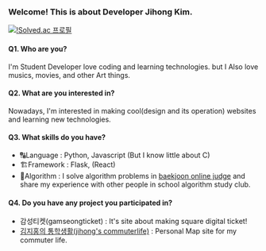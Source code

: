 ### Welcome! This is about Developer Jihong Kim.

[![!Solved.ac 프로필](http://mazassumnida.wtf/api/mini/generate_badge?boj=algoitni)](https://solved.ac/algoitni)

#### Q1. Who are you? 

I'm Student Developer love coding and learning technologies. but I Also love musics, movies, and other Art things.  


#### Q2. What are you interested in?

Nowadays, I'm interested in making cool(design and its operation) websites and learning new technologies.  

#### Q3. What skills do you have?

* 🔠Language : Python, Javascript (But I know little about C)
* 🏗Framework : Flask, (React)
* 🧠Algorithm : I solve algorithm problems in [baekjoon online judge](https://www.acmicpc.net/)  and share  my experience with other people in school algorithm study club.

#### Q4. Do you have any project you participated in?

* 감성티켓(gamseongticket) : It's site about making square digital ticket!
* [김지홍의 통학생활(jihong's commuterlife)](https://tonghak.jihongeek.com/) :  Personal Map site for my commuter life.

